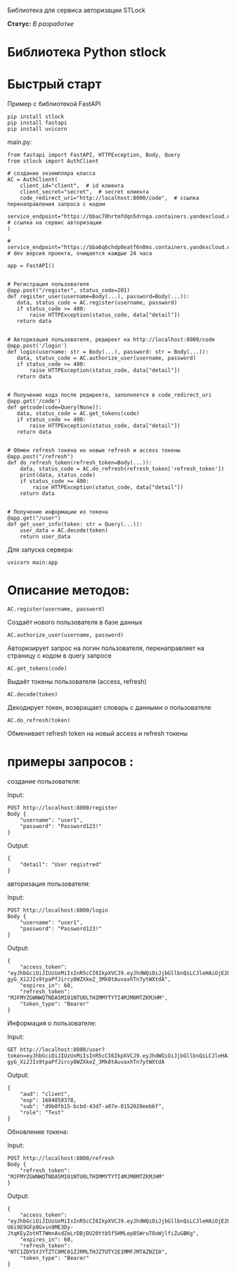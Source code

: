 Библиотека для сервиса авторизации STLock

**Статус:** *В разработке*

# Библиотека Python stlock


# Быстрый старт
Пример с библиотекой FastAPI


```
pip install stlock
pip install fastapi
pip install uvicorn
```

main.py:
```
from fastapi import FastAPI, HTTPException, Body, Query
from stlock import AuthClient

# создание экземпляра класса
AC = AuthClient(
    client_id="client",  # id клиента
    client_secret="secret",  # secret клиента
    code_redirect_uri="http://localhost:8000/code",  # ссылка перенаправления запроса с кодом
    service_endpoint="https://bbac70hrtmfdqn5drnga.containers.yandexcloud.net",  # ссылка на сервис авторизации
)

# service_endpoint="https://bba6q6chdp0eatf6n0ms.containers.yandexcloud.net"
# dev версия проекта, очищается каждые 24 часа

app = FastAPI()


# Регистрация пользователя
@app.post("/register", status_code=201)
def register_user(username=Body(...), password=Body(...)):
   data, status_code = AC.register(username, password)
   if status_code >= 400:
       raise HTTPException(status_code, data["detail"])
   return data


# Авторизация пользователя, редирект на http://localhost:8000/code
@app.post('/login')
def login(username: str = Body(...), password: str = Body(...)):
   data, status_code = AC.authorize_user(username, password)
   if status_code >= 400:
       raise HTTPException(status_code, data["detail"])
   return data


# Получение кода после редиректа, заполняется в code_redirect_uri
@app.get('/code')
def getcode(code=Query(None)):
   data, status_code = AC.get_tokens(code)
   if status_code >= 400:
       raise HTTPException(status_code, data["detail"])
   return data


# Обмен refresh токена но новые refresh и access токены
@app.post("/refresh")
def do_refresh_token(refresh_token=Body(...)):
    data, status_code = AC.do_refresh(refresh_token['refresh_token'])
    print(data, status_code)
    if status_code >= 400:
        raise HTTPException(status_code, data["detail"])
    return data


# Получение информации из токена
@app.get("/user")
def get_user_info(token: str = Query(...)):
    user_data = AC.decode(token)
    return user_data
```

Для запуска сервера:
```
uvicorn main:app
```

# Описание методов:

    AC.register(username, password)

Создаёт нового пользователя в базе данных

    AC.authorize_user(username, password)

Авторизирует запрос на логин пользователя, перенаправляет на страницу с кодом в query запросе

    AC.get_tokens(code)

Выдаёт токены пользователя (access, refresh)

    AC.decode(token)

Декодирует токен, возвращает словарь с данными о пользователе

    AC.do_refresh(token)

Обменивает refresh token на новый access и refresh токены

# примеры запросов :
создание пользователя:

Input:
```
POST http://localhost:8000/register
Body {
    "username": "user1",
    "password": "Password123!"
}
```

Output:
```
{
    "detail": "User registred"
}
```
авторизация пользователя:

Input:
```
POST http://localhost:8000/login
Body {
    "username": "user1",
    "password": "Password123!"
}
```

Output:
```
{
    "access_token": "eyJhbGciOiJIUzUxMiIsInR5cCI6IkpXVCJ9.eyJhdWQiOiJjbGllbnQiLCJleHAiOjE2ODQ4NTgzNzgsInN1YiI6ImQ5YjBmYjE1LWJjYmQtNDNkNy1hMDdlLTAxNTIwMjBlZWI2ZiIsInJvbGUiOiJUZXN0In0.5_CHG7IR0DDulJcaPF8owduWsVsI2a5Vvbx-gyG_Xi2JIs9tpaPfJircy8WZXkeZ_3Mk8tAuvaxhTn7ytWXtdA",
    "expires_in": 60,
    "refresh_token": "MJFMYZGWNWQTNDA5MI01NTU0LTHIMMYTYTI4MJM0MTZKMJHM",
    "token_type": "Bearer"
}
```
Информация о пользователе:

Input:
```
GET http://localhost:8000/user?token=eyJhbGciOiJIUzUxMiIsInR5cCI6IkpXVCJ9.eyJhdWQiOiJjbGllbnQiLCJleHAiOjE2ODQ4NTgzNzgsInN1YiI6ImQ5YjBmYjE1LWJjYmQtNDNkNy1hMDdlLTAxNTIwMjBlZWI2ZiIsInJvbGUiOiJUZXN0In0.5_CHG7IR0DDulJcaPF8owduWsVsI2a5Vvbx-gyG_Xi2JIs9tpaPfJircy8WZXkeZ_3Mk8tAuvaxhTn7ytWXtdA
```

Output:
```
{
    "aud": "client",
    "exp": 1684858378,
    "sub": "d9b0fb15-bcbd-43d7-a07e-0152020eeb6f",
    "role": "Test"
}
```
Обновление токена:

Input:
```
POST http://localhost:8000/refresh
Body {
    "refresh_token": "MJFMYZGWNWQTNDA5MI01NTU0LTHIMMYTYTI4MJM0MTZKMJHM"
}
```

Output:
```
{
    "access_token": "eyJhbGciOiJIUzUxMiIsInR5cCI6IkpXVCJ9.eyJhdWQiOiJjbGllbnQiLCJleHAiOjE2ODQ4NTg0MzgsInN1YiI6ImQ5YjBmYjE1LWJjYmQtNDNkNy1hMDdlLTAxNTIwMjBlZWI2ZiIsInJvbGUiOiJUZXN0In0.5hFJg-U6i9E9GFp0Gxsn9ME3Dy-JtqKEyZotHT7WmnAsdZeLrDBjDU20ttb5f5HMLep8SWruTOoWjlfiZuGBKg",
    "expires_in": 60,
    "refresh_token": "NTC1ZDY5YJYTZTC0MC01ZJRMLTHJZTUTY2E1MMFJMTAZNZI0",
    "token_type": "Bearer"
}
```